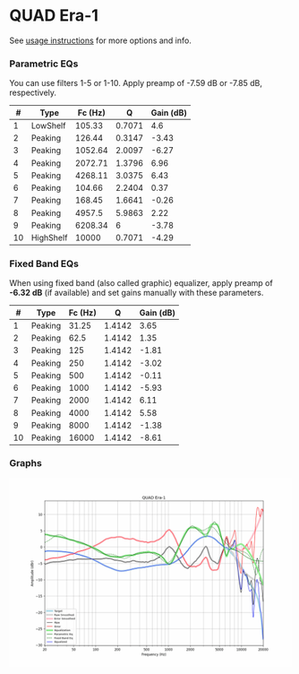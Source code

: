 # QUAD Era-1
See [usage instructions](https://github.com/jaakkopasanen/AutoEq#usage) for more options and info.

### Parametric EQs
You can use filters 1-5 or 1-10. Apply preamp of -7.59 dB or -7.85 dB, respectively.

|   # | Type      |   Fc (Hz) |      Q |   Gain (dB) |
|-----|-----------|-----------|--------|-------------|
|   1 | LowShelf  |    105.33 | 0.7071 |        4.6  |
|   2 | Peaking   |    126.44 | 0.3147 |       -3.43 |
|   3 | Peaking   |   1052.64 | 2.0097 |       -6.27 |
|   4 | Peaking   |   2072.71 | 1.3796 |        6.96 |
|   5 | Peaking   |   4268.11 | 3.0375 |        6.43 |
|   6 | Peaking   |    104.66 | 2.2404 |        0.37 |
|   7 | Peaking   |    168.45 | 1.6641 |       -0.26 |
|   8 | Peaking   |   4957.5  | 5.9863 |        2.22 |
|   9 | Peaking   |   6208.34 | 6      |       -3.78 |
|  10 | HighShelf |  10000    | 0.7071 |       -4.29 |

### Fixed Band EQs
When using fixed band (also called graphic) equalizer, apply preamp of **-6.32 dB** (if available) and set gains manually with these parameters.

|   # | Type    |   Fc (Hz) |      Q |   Gain (dB) |
|-----|---------|-----------|--------|-------------|
|   1 | Peaking |     31.25 | 1.4142 |        3.65 |
|   2 | Peaking |     62.5  | 1.4142 |        1.35 |
|   3 | Peaking |    125    | 1.4142 |       -1.81 |
|   4 | Peaking |    250    | 1.4142 |       -3.02 |
|   5 | Peaking |    500    | 1.4142 |       -0.11 |
|   6 | Peaking |   1000    | 1.4142 |       -5.93 |
|   7 | Peaking |   2000    | 1.4142 |        6.11 |
|   8 | Peaking |   4000    | 1.4142 |        5.58 |
|   9 | Peaking |   8000    | 1.4142 |       -1.38 |
|  10 | Peaking |  16000    | 1.4142 |       -8.61 |

### Graphs
![](./QUAD%20Era-1.png)
